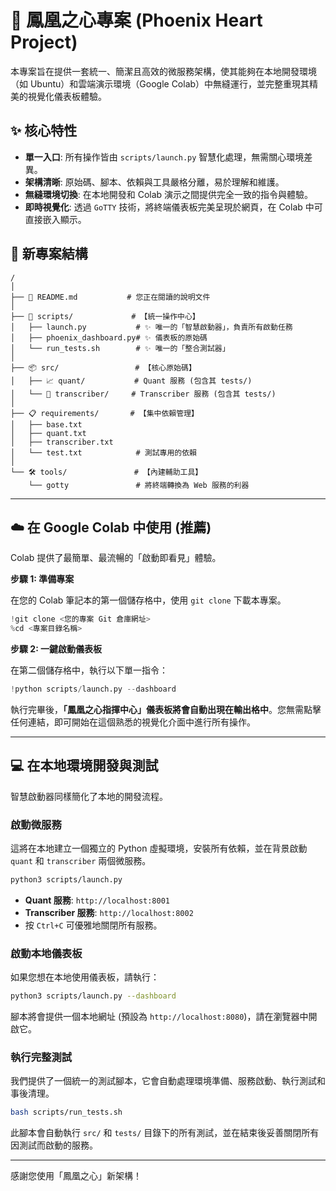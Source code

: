 # 🚀 鳳凰之心專案 (Phoenix Heart Project)

本專案旨在提供一套統一、簡潔且高效的微服務架構，使其能夠在本地開發環境（如 Ubuntu）和雲端演示環境（Google Colab）中無縫運行，並完整重現其精美的視覺化儀表板體驗。

## ✨ 核心特性

- **單一入口**: 所有操作皆由 `scripts/launch.py` 智慧化處理，無需關心環境差異。
- **架構清晰**: 原始碼、腳本、依賴與工具嚴格分離，易於理解和維護。
- **無縫環境切換**: 在本地開發和 Colab 演示之間提供完全一致的指令與體驗。
- **即時視覺化**: 透過 `GoTTY` 技術，將終端儀表板完美呈現於網頁，在 Colab 中可直接嵌入顯示。

## 📂 新專案結構

```
/
│
├── 📜 README.md           # 您正在閱讀的說明文件
│
├── 🚀 scripts/             # 【統一操作中心】
│   ├── launch.py           # ✨ 唯一的「智慧啟動器」，負責所有啟動任務
│   ├── phoenix_dashboard.py# ✨ 儀表板的原始碼
│   └── run_tests.sh        # ✨ 唯一的「整合測試器」
│
├── 📦 src/                 # 【核心原始碼】
│   ├── 📈 quant/           # Quant 服務 (包含其 tests/)
│   └── 🎤 transcriber/     # Transcriber 服務 (包含其 tests/)
│
├── 📋 requirements/       # 【集中依賴管理】
│   ├── base.txt
│   ├── quant.txt
│   ├── transcriber.txt
│   └── test.txt            # 測試專用的依賴
│
└── 🛠️ tools/               # 【內建輔助工具】
    └── gotty               # 將終端轉換為 Web 服務的利器
```

---

## ☁️ 在 Google Colab 中使用 (推薦)

Colab 提供了最簡單、最流暢的「啟動即看見」體驗。

**步驟 1: 準備專案**

在您的 Colab 筆記本的第一個儲存格中，使用 `git clone` 下載本專案。

```python
!git clone <您的專案 Git 倉庫網址>
%cd <專案目錄名稱>
```

**步驟 2: 一鍵啟動儀表板**

在第二個儲存格中，執行以下單一指令：

```python
!python scripts/launch.py --dashboard
```

執行完畢後，**「鳳凰之心指揮中心」儀表板將會自動出現在輸出格中**。您無需點擊任何連結，即可開始在這個熟悉的視覺化介面中進行所有操作。

---

## 💻 在本地環境開發與測試

智慧啟動器同樣簡化了本地的開發流程。

### 啟動微服務

這將在本地建立一個獨立的 Python 虛擬環境，安裝所有依賴，並在背景啟動 `quant` 和 `transcriber` 兩個微服務。

```bash
python3 scripts/launch.py
```

- **Quant 服務**: `http://localhost:8001`
- **Transcriber 服務**: `http://localhost:8002`
- 按 `Ctrl+C` 可優雅地關閉所有服務。

### 啟動本地儀表板

如果您想在本地使用儀表板，請執行：

```bash
python3 scripts/launch.py --dashboard
```

腳本將會提供一個本地網址 (預設為 `http://localhost:8080`)，請在瀏覽器中開啟它。

### 執行完整測試

我們提供了一個統一的測試腳本，它會自動處理環境準備、服務啟動、執行測試和事後清理。

```bash
bash scripts/run_tests.sh
```

此腳本會自動執行 `src/` 和 `tests/` 目錄下的所有測試，並在結束後妥善關閉所有因測試而啟動的服務。

---
感謝您使用「鳳凰之心」新架構！
